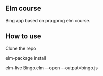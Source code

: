 ## Elm course

Bing app based on pragprog elm course.


## How to use

Clone the repo

elm-package install

elm-live Bingo.elm --open --output=bingo.js

